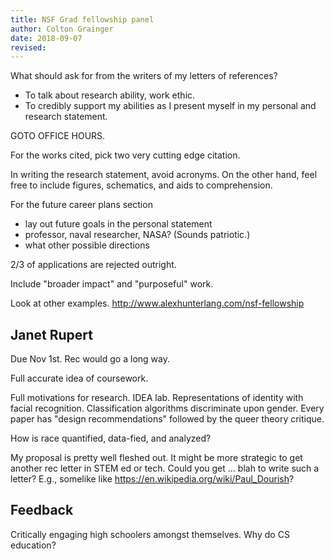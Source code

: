 ```yaml
---
title: NSF Grad fellowship panel
author: Colton Grainger
date: 2018-09-07
revised:
---
```


What should ask for from the writers of my letters of references? 

- To talk about research ability, work ethic. 
- To credibly support my abilities as I present myself in my personal and research statement. 

GOTO OFFICE HOURS.

For the works cited, pick two very cutting edge citation.

In writing the research statement, avoid acronyms. On the other hand, feel free to include figures, schematics, and aids to comprehension.

For the future career plans section

- lay out future goals in the personal statement
- professor, naval researcher, NASA? (Sounds patriotic.)
- what other possible directions

2/3 of applications are rejected outright.

Include "broader impact" and "purposeful" work.

Look at other examples. <http://www.alexhunterlang.com/nsf-fellowship>


## Janet Rupert

Due Nov 1st. Rec would go a long way.

Full accurate idea of coursework.

Full motivations for research. IDEA lab. Representations of identity with facial recognition. Classification algorithms discriminate upon gender. Every paper has "design recommendations" followed by the queer theory critique.

How is race quantified, data-fied, and analyzed?

My proposal is pretty well fleshed out. It might be more strategic to get another rec letter in STEM ed or tech. Could you get ... blah to write such a letter? E.g., somelike like <https://en.wikipedia.org/wiki/Paul_Dourish>?

## Feedback

Critically engaging high schoolers amongst themselves. Why do CS education?
